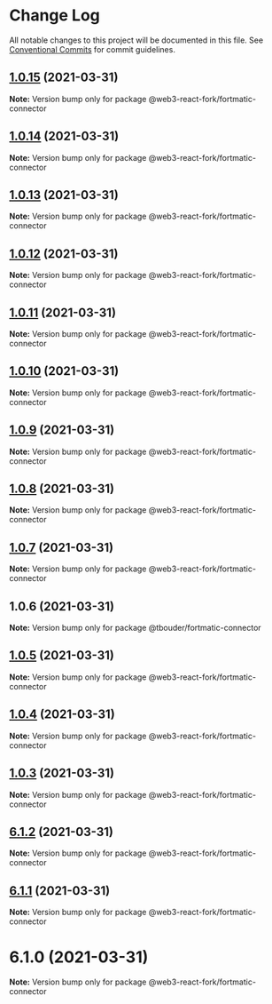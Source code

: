 # Change Log

All notable changes to this project will be documented in this file.
See [Conventional Commits](https://conventionalcommits.org) for commit guidelines.

## [1.0.15](https://github.com/TBouder/web3-react-fork/compare/@web3-react-fork/fortmatic-connector@1.0.14...@web3-react-fork/fortmatic-connector@1.0.15) (2021-03-31)

**Note:** Version bump only for package @web3-react-fork/fortmatic-connector





## [1.0.14](https://github.com/TBouder/web3-react-fork/compare/@web3-react-fork/fortmatic-connector@1.0.13...@web3-react-fork/fortmatic-connector@1.0.14) (2021-03-31)

**Note:** Version bump only for package @web3-react-fork/fortmatic-connector





## [1.0.13](https://github.com/TBouder/web3-react-fork/compare/@web3-react-fork/fortmatic-connector@1.0.12...@web3-react-fork/fortmatic-connector@1.0.13) (2021-03-31)

**Note:** Version bump only for package @web3-react-fork/fortmatic-connector





## [1.0.12](https://github.com/TBouder/web3-react-fork/compare/@web3-react-fork/fortmatic-connector@1.0.11...@web3-react-fork/fortmatic-connector@1.0.12) (2021-03-31)

**Note:** Version bump only for package @web3-react-fork/fortmatic-connector





## [1.0.11](https://github.com/TBouder/web3-react-fork/compare/@web3-react-fork/fortmatic-connector@1.0.10...@web3-react-fork/fortmatic-connector@1.0.11) (2021-03-31)

**Note:** Version bump only for package @web3-react-fork/fortmatic-connector





## [1.0.10](https://github.com/TBouder/web3-react-fork/compare/@web3-react-fork/fortmatic-connector@1.0.9...@web3-react-fork/fortmatic-connector@1.0.10) (2021-03-31)

**Note:** Version bump only for package @web3-react-fork/fortmatic-connector





## [1.0.9](https://github.com/TBouder/web3-react-fork/compare/@web3-react-fork/fortmatic-connector@1.0.8...@web3-react-fork/fortmatic-connector@1.0.9) (2021-03-31)

**Note:** Version bump only for package @web3-react-fork/fortmatic-connector





## [1.0.8](https://github.com/TBouder/web3-react-fork/compare/@web3-react-fork/fortmatic-connector@1.0.7...@web3-react-fork/fortmatic-connector@1.0.8) (2021-03-31)

**Note:** Version bump only for package @web3-react-fork/fortmatic-connector





## [1.0.7](https://github.com/TBouder/web3-react-fork/compare/@web3-react-fork/fortmatic-connector@1.0.5...@web3-react-fork/fortmatic-connector@1.0.7) (2021-03-31)

**Note:** Version bump only for package @web3-react-fork/fortmatic-connector





## 1.0.6 (2021-03-31)

**Note:** Version bump only for package @tbouder/fortmatic-connector





## [1.0.5](https://github.com/TBouder/web3-react-fork/compare/@web3-react-fork/fortmatic-connector@1.0.4...@web3-react-fork/fortmatic-connector@1.0.5) (2021-03-31)

**Note:** Version bump only for package @web3-react-fork/fortmatic-connector





## [1.0.4](https://github.com/TBouder/web3-react-fork/compare/@web3-react-fork/fortmatic-connector@1.0.3...@web3-react-fork/fortmatic-connector@1.0.4) (2021-03-31)

**Note:** Version bump only for package @web3-react-fork/fortmatic-connector





## [1.0.3](https://github.com/TBouder/web3-react-fork/compare/@web3-react-fork/fortmatic-connector@6.1.2...@web3-react-fork/fortmatic-connector@1.0.3) (2021-03-31)

**Note:** Version bump only for package @web3-react-fork/fortmatic-connector





## [6.1.2](https://github.com/TBouder/web3-react-fork/compare/@web3-react-fork/fortmatic-connector@6.1.1...@web3-react-fork/fortmatic-connector@6.1.2) (2021-03-31)

**Note:** Version bump only for package @web3-react-fork/fortmatic-connector





## [6.1.1](https://github.com/TBouder/web3-react-fork/compare/@web3-react-fork/fortmatic-connector@6.1.0...@web3-react-fork/fortmatic-connector@6.1.1) (2021-03-31)

**Note:** Version bump only for package @web3-react-fork/fortmatic-connector





# 6.1.0 (2021-03-31)

**Note:** Version bump only for package @web3-react-fork/fortmatic-connector
